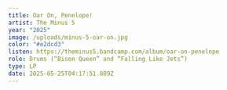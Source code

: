 ```yaml
---
title: Oar On, Penelope!
artist: The Minus 5
year: "2025"
image: /uploads/minus-5-oar-on.jpg
color: "#e2dcd3"
listen: https://theminus5.bandcamp.com/album/oar-on-penelope
role: Drums (“Bison Queen” and “Falling Like Jets”)
type: LP
date: 2025-05-25T04:17:51.809Z
---
```

